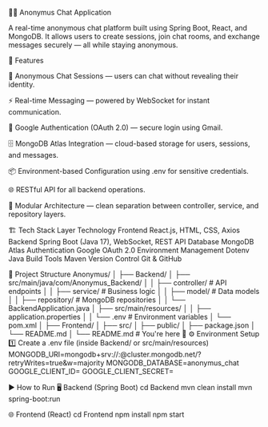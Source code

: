 🕵️‍♂️ Anonymus Chat Application

A real-time anonymous chat platform built using Spring Boot, React, and MongoDB.
It allows users to create sessions, join chat rooms, and exchange messages securely — all while staying anonymous.

🚀 Features

💬 Anonymous Chat Sessions — users can chat without revealing their identity.

⚡ Real-time Messaging — powered by WebSocket for instant communication.

🔐 Google Authentication (OAuth 2.0) — secure login using Gmail.

🗄️ MongoDB Atlas Integration — cloud-based storage for users, sessions, and messages.

📦 Environment-based Configuration using .env for sensitive credentials.

🌐 RESTful API for all backend operations.

🧩 Modular Architecture — clean separation between controller, service, and repository layers.

🏗️ Tech Stack
Layer	Technology
Frontend	React.js, HTML, CSS, Axios
Backend	Spring Boot (Java 17), WebSocket, REST API
Database	MongoDB Atlas
Authentication	Google OAuth 2.0
Environment Management	Dotenv Java
Build Tools	Maven
Version Control	Git & GitHub

📁 Project Structure
Anonymus/
│
├── Backend/
│   ├── src/main/java/com/Anonymus_Backend/
│   │   ├── controller/       # API endpoints
│   │   ├── service/          # Business logic
│   │   ├── model/            # Data models
│   │   ├── repository/       # MongoDB repositories
│   │   └── BackendApplication.java
│   ├── src/main/resources/
│   │   ├── application.properties
│   │   └── .env              # Environment variables
│   └── pom.xml
│
├── Frontend/
│   ├── src/
│   ├── public/
│   ├── package.json
│   └── README.md
│
└── README.md                 # You're here 🚀
⚙️ Environment Setup
1️⃣ Create a .env file (inside Backend/ or src/main/resources)
MONGODB_URI=mongodb+srv://<username>:<password>@cluster.mongodb.net/?retryWrites=true&w=majority
MONGODB_DATABASE=anonymus_chat
GOOGLE_CLIENT_ID=<your-google-client-id>
GOOGLE_CLIENT_SECRET=<your-google-client-secret>



▶️ How to Run
🖥️ Backend (Spring Boot)
cd Backend
mvn clean install
mvn spring-boot:run



🌐 Frontend (React)
cd Frontend
npm install
npm start
